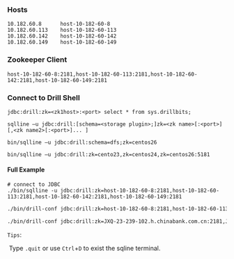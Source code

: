 

### Hosts

```
10.182.60.8      host-10-182-60-8
10.182.60.113    host-10-182-60-113
10.182.60.142    host-10-182-60-142
10.182.60.149    host-10-182-60-149
```



### Zookeeper Client

```
host-10-182-60-8:2181,host-10-182-60-113:2181,host-10-182-60-142:2181,host-10-182-60-149:2181
```





### Connect to Drill Shell



```shell
jdbc:drill:zk=<zk1host>:<port> select * from sys.drillbits;
```



```shell
sqlline –u jdbc:drill:[schema=<storage plugin>;]zk=<zk name>[:<port>][,<zk name2>[:<port>]... ]
```



```shell
bin/sqlline –u jdbc:drill:schema=dfs;zk=centos26
```



```shell
bin/sqlline –u jdbc:drill:zk=cento23,zk=centos24,zk=centos26:5181
```



#### Full Example

```
# connect to JDBC
./bin/sqlline -u jdbc:drill:zk=host-10-182-60-8:2181,host-10-182-60-113:2181,host-10-182-60-142:2181,host-10-182-60-149:2181
```



```sh
./bin/drill-conf jdbc:drill:zk=host-10-182-60-8:2181,host-10-182-60-113:2181,host-10-182-60-142:2181,host-10-182-60-149:2181

```



```sh
./bin/drill-conf jdbc:drill:zk=JXQ-23-239-102.h.chinabank.com.cn:2181,JXQ-23-239-126.h.chinabank.com.cn:2181
```





`Tips`: 

​	Type `.quit` or use `Ctrl`+`D` to exist the sqline terminal.

